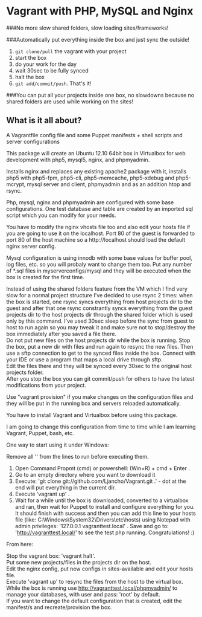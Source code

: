 Vagrant with PHP, MySQL and Nginx
=======

###No more slow shared folders, slow loading sites/frameworks!

###Automatically put everything inside the box and just sync the outside!

1. `git clone/pull` the vagrant with your project
2. start the box
3. do your work for the day
4. wait 30sec to be fully synced
5. halt the box 
6. `git add/commit/push`. That's it!

###You can put all your projects inside one box, no slowdowns because no shared folders are used while working on the sites!

What is it all about?
-------

A Vagrantfile config file and some Puppet manifests + shell scripts and server configurations

This package will create an Ubuntu 12.10 64bit box in Virtualbox for web development with php5, mysql5, nginx,
and phpmyadmin.

Installs nginx and replaces any existing apache2 package with it, installs php5 with php5-fpm, php5-cli, php5-memcache,
php5-xdebug and php5-mcrypt, mysql server and client, phpmyadmin and as an addition htop and rsync.

Php, mysql, nginx and phpmyadmin are configured with some base configurations.
One test database and table are created by an imported sql script which you can modify for your needs.

You have to modify the nginx vhosts file too and also edit your hosts file if you are going to use it on the localhost.
Port 80 of the guest is forwarded to port 80 of the host machine so a http://localhost should load the default nginx server config.

Mysql configuration is using innodb with some base values for buffer pool, log files, etc. so you will probaly want to change them too.
Put any number of *.sql files in myserverconfigs/mysql and they will be executed when the box is created for the first time.

Instead of using the shared folders feature from the VM which I find very slow for a normal project structure
I've decided to use rsync 2 times: when the box is started, one rsync syncs everything from host projects dir
to the guest and after that one rsync constrantly syncs everything from the guest projects dir to the host
projects dir through the shared folder which is used only by this command.
I've used 30sec sleep before the sync from guest to host to run again so you may tweak it and make sure
not to stop/destroy the box immediately after you saved a file there.<br />
Do not put new files on the host projects dir while the box is running.
Stop the box, put a new dir with files and run again to resync the new files.
Then use a sftp connection to get to the synced files inside the box. Connect with your IDE or use a program that maps
a local drive through sftp.<br />
Edit the files there and they will be synced every 30sec to the original host projects folder.<br />
After you stop the box you can git commit/push for others to have the latest modifications from your project.

Use "vagrant provision" if you make changes on the configuration files and they will be put in the running box and servers reloaded automatically.

You have to install Vagrant and Virtualbox before using this package.

I am going to change this configuration from time to time while I am learning Vagrant, Puppet, bash, etc.


One way to start using it under Windows:

Remove all '' from the lines to run before executing them.

1. Open Command Propmt (cmd) or powershell: (Win+R) + cmd + Enter .
2. Go to an empty directory where you want to download it
3. Execute: 'git clone git://github.com/Ljancho/Vagrant.git .' - dot at the end will put everything in the current dir.
4. Execute 'vagrant up' .
5. Wait for a while until the box is downloaded, converted to a virtualbox and ran, then wait for Puppet to install and
configure everything for you.
It should finish with success and then you can add this line to your hosts file (like: C:\Windows\System32\Drivers\etc\hosts)
using Notepad with admin privileges: '127.0.0.1 vagranttest.local' .
Save and go to: 'http://vagranttest.local/' to see the test php running.
Congratulations! :)

From here:

Stop the vagrant box: 'vagrant halt'.<br />
Put some new projects/files in the projects dir on the host.<br />
Edit the nginx config, put new configs in sites-available and edit your hosts file.<br />
Execute 'vagrant up' to resync the files from the host to the virtual box.<br />
While the box is running use http://vagranttest.local/phpmyadmin/ to manage your databases,
with user and pass: 'root' by default.<br />
If you want to change the default configuration that is created, edit the manifest/s and recreate/provision the box.
